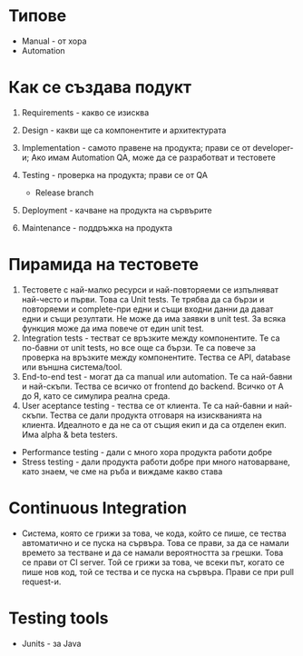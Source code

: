 # Типове

-   Manual - от хора
-   Automation

# Как се създава подукт

1. Requirements - какво се изисква
2. Design - какви ще са компонентите и архитектурата
3. Implementation - самото правене на продукта; прави се от developer-и; Ако имам Automation QA, може да се разработват и тестовете
4. Testing - проверка на продукта; прави се от QA

    - Release branch

5. Deployment - качване на продукта на сървърите
6. Maintenance - поддръжка на продукта

# Пирамида на тестовете

1. Тестовете с най-малко ресурси и най-повторяеми се изпълняват най-често и първи. Това са Unit tests. Те трябва да са бързи и повторяеми и complete-при едни и същи входни данни да дават едни и същи резултати. Не може да има заявки в unit test. За всяка функция може да има повече от един unit test.
2. Integration tests - тестват се връзките между компонентите. Те са по-бавни от unit tests, но все още са бързи. Те са повече за проверка на връзките между компонентите. Тества се API, database или външна система/tool.
3. End-to-end test - могат да са manual или automation. Те са най-бавни и най-скъпи. Тества се всичко от frontend до backend. Всичко от А до Я, като се симулира реална среда.
4. User aceptance testing - тества се от клиента. Те са най-бавни и най-скъпи. Тества се дали продукта отговаря на изискванията на клиента. Идеалното е да не са от същия екип и да са отделен екип. Има alpha & beta testers.

- Performance testing - дали с много хора продукта работи добре
- Stress testing - дали продукта работи добре при много натоварване, като знаем, че сме на ръба и виждаме какво става

# Continuous Integration
-  Система, която се грижи за това, че кода, който се пише, се тества автоматично и се пуска на сървъра. Това се прави, за да се намали времето за тестване и да се намали вероятността за грешки. Това се прави от CI server. Той се грижи за това, че всеки път, когато се пише нов код, той се тества и се пуска на сървъра. Прави се при pull request-и. 

# Testing tools 
- Junits - за Java

